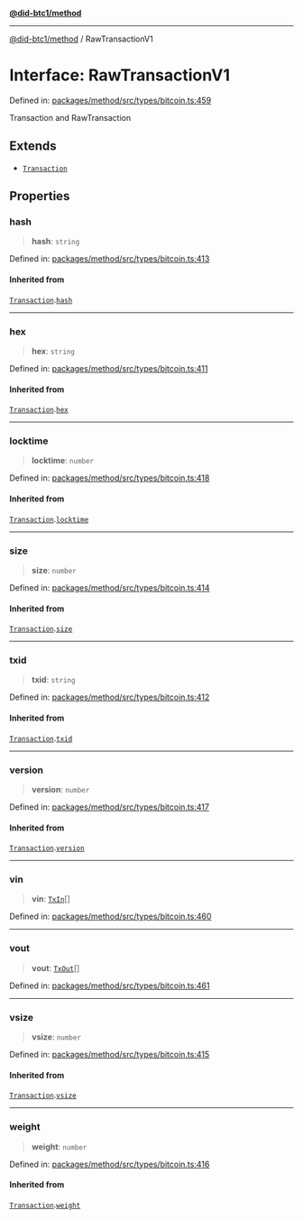 [**@did-btc1/method**](../README.md)

***

[@did-btc1/method](../globals.md) / RawTransactionV1

# Interface: RawTransactionV1

Defined in: [packages/method/src/types/bitcoin.ts:459](https://github.com/dcdpr/did-btc1-js/blob/751aedd75738c26882a2149e644ae32b9e424707/packages/method/src/types/bitcoin.ts#L459)

Transaction and RawTransaction

## Extends

- [`Transaction`](../type-aliases/Transaction.md)

## Properties

### hash

> **hash**: `string`

Defined in: [packages/method/src/types/bitcoin.ts:413](https://github.com/dcdpr/did-btc1-js/blob/751aedd75738c26882a2149e644ae32b9e424707/packages/method/src/types/bitcoin.ts#L413)

#### Inherited from

[`Transaction`](../type-aliases/Transaction.md).[`hash`](../type-aliases/Transaction.md#hash)

***

### hex

> **hex**: `string`

Defined in: [packages/method/src/types/bitcoin.ts:411](https://github.com/dcdpr/did-btc1-js/blob/751aedd75738c26882a2149e644ae32b9e424707/packages/method/src/types/bitcoin.ts#L411)

#### Inherited from

[`Transaction`](../type-aliases/Transaction.md).[`hex`](../type-aliases/Transaction.md#hex)

***

### locktime

> **locktime**: `number`

Defined in: [packages/method/src/types/bitcoin.ts:418](https://github.com/dcdpr/did-btc1-js/blob/751aedd75738c26882a2149e644ae32b9e424707/packages/method/src/types/bitcoin.ts#L418)

#### Inherited from

[`Transaction`](../type-aliases/Transaction.md).[`locktime`](../type-aliases/Transaction.md#locktime)

***

### size

> **size**: `number`

Defined in: [packages/method/src/types/bitcoin.ts:414](https://github.com/dcdpr/did-btc1-js/blob/751aedd75738c26882a2149e644ae32b9e424707/packages/method/src/types/bitcoin.ts#L414)

#### Inherited from

[`Transaction`](../type-aliases/Transaction.md).[`size`](../type-aliases/Transaction.md#size)

***

### txid

> **txid**: `string`

Defined in: [packages/method/src/types/bitcoin.ts:412](https://github.com/dcdpr/did-btc1-js/blob/751aedd75738c26882a2149e644ae32b9e424707/packages/method/src/types/bitcoin.ts#L412)

#### Inherited from

[`Transaction`](../type-aliases/Transaction.md).[`txid`](../type-aliases/Transaction.md#txid)

***

### version

> **version**: `number`

Defined in: [packages/method/src/types/bitcoin.ts:417](https://github.com/dcdpr/did-btc1-js/blob/751aedd75738c26882a2149e644ae32b9e424707/packages/method/src/types/bitcoin.ts#L417)

#### Inherited from

[`Transaction`](../type-aliases/Transaction.md).[`version`](../type-aliases/Transaction.md#version)

***

### vin

> **vin**: [`TxIn`](../type-aliases/TxIn.md)[]

Defined in: [packages/method/src/types/bitcoin.ts:460](https://github.com/dcdpr/did-btc1-js/blob/751aedd75738c26882a2149e644ae32b9e424707/packages/method/src/types/bitcoin.ts#L460)

***

### vout

> **vout**: [`TxOut`](../type-aliases/TxOut.md)[]

Defined in: [packages/method/src/types/bitcoin.ts:461](https://github.com/dcdpr/did-btc1-js/blob/751aedd75738c26882a2149e644ae32b9e424707/packages/method/src/types/bitcoin.ts#L461)

***

### vsize

> **vsize**: `number`

Defined in: [packages/method/src/types/bitcoin.ts:415](https://github.com/dcdpr/did-btc1-js/blob/751aedd75738c26882a2149e644ae32b9e424707/packages/method/src/types/bitcoin.ts#L415)

#### Inherited from

[`Transaction`](../type-aliases/Transaction.md).[`vsize`](../type-aliases/Transaction.md#vsize)

***

### weight

> **weight**: `number`

Defined in: [packages/method/src/types/bitcoin.ts:416](https://github.com/dcdpr/did-btc1-js/blob/751aedd75738c26882a2149e644ae32b9e424707/packages/method/src/types/bitcoin.ts#L416)

#### Inherited from

[`Transaction`](../type-aliases/Transaction.md).[`weight`](../type-aliases/Transaction.md#weight)

